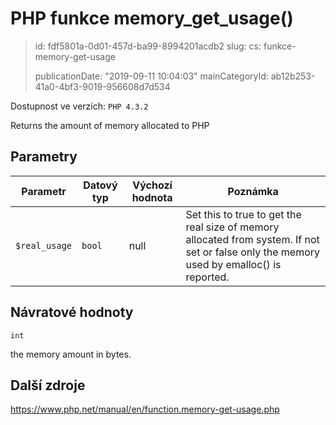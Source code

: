 PHP funkce memory_get_usage()
=============================

> id: fdf5801a-0d01-457d-ba99-8994201acdb2
> slug:
> 	cs: funkce-memory-get-usage
>
> publicationDate: "2019-09-11 10:04:03"
> mainCategoryId: ab12b253-41a0-4bf3-9019-956608d7d534

Dostupnost ve verzích: `PHP 4.3.2`

Returns the amount of memory allocated to PHP


Parametry
--------------

| Parametr | Datový typ | Výchozí hodnota | Poznámka |
|-----|-----|-----|-----|
| `$real_usage` | `bool` | null | Set this to true to get the real size of memory allocated from system. If not set or false only the memory used by emalloc() is reported. |


Návratové hodnoty
----------------

`int`

the memory amount in bytes.

Další zdroje
------------

https://www.php.net/manual/en/function.memory-get-usage.php
